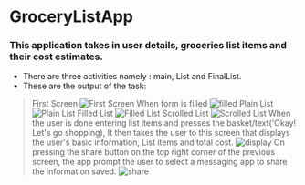 # GroceryListApp
### This application takes in user details, groceries list items and their cost estimates. 
* There are three activities namely : main, List and FinalList.
* These are the output of the task:
>First Screen
![First Screen](/main.png)
When form is filled
![filled](/from_filled.png)
Plain List
 ![Plain List ](/plain_list.png)
 Filled List 
![Filled List ](/filled_list.png)
Scrolled List
 ![Scrolled List](/scrolled_list.png)
 When the user is done entering list items and presses the basket/text('Okay! Let's go shopping), It then takes the user to this screen that displays the user's basic information, List items and total cost.
![display](/display_list.png)
On pressing the share button on the top right corner of the previous screen, the app prompt the user to select a messaging app to share the information saved.
 ![share](/sharescreen.png)
